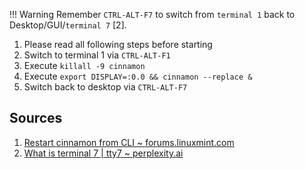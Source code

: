 
!!! Warning
    Remember `CTRL-ALT-F7` to switch from `terminal 1` back to Desktop/GUI/`terminal 7` [2].

1. Please read all following steps before starting
2. Switch to terminal 1 via `CTRL-ALT-F1`
3. Execute `killall -9 cinnamon`
4. Execute `export DISPLAY=:0.0 && cinnamon --replace &`
5. Switch back to desktop via `CTRL-ALT-F7`

## Sources

1. [Restart cinnamon from CLI ~ forums.linuxmint.com](https://forums.linuxmint.com/viewtopic.php?p=829721&sid=d0632c82a42429e89981142aabdc634d#p829721)
1. [What is terminal 7 | tty7 ~ perplexity.ai](https://www.perplexity.ai/search/what-is-tty7-QUXYL3UjSxq_NcgRPdNibQ)
